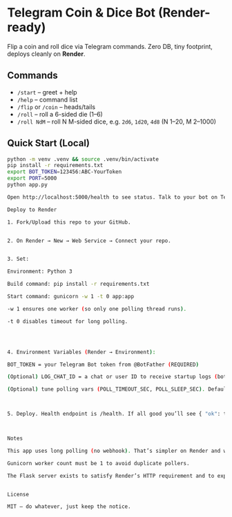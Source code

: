 # Telegram Coin & Dice Bot (Render-ready)

Flip a coin and roll dice via Telegram commands. Zero DB, tiny footprint, deploys cleanly on **Render**.

## Commands
- `/start` – greet + help
- `/help` – command list
- `/flip` or `/coin` – heads/tails
- `/roll` – roll a 6-sided die (1–6)
- `/roll NdM` – roll N M-sided dice, e.g. `2d6`, `1d20`, `4d8` (N 1–20, M 2–1000)

## Quick Start (Local)
```bash
python -m venv .venv && source .venv/bin/activate
pip install -r requirements.txt
export BOT_TOKEN=123456:ABC-YourToken
export PORT=5000
python app.py

Open http://localhost:5000/health to see status. Talk to your bot on Telegram.

Deploy to Render

1. Fork/Upload this repo to your GitHub.


2. On Render → New → Web Service → Connect your repo.


3. Set:

Environment: Python 3

Build command: pip install -r requirements.txt

Start command: gunicorn -w 1 -t 0 app:app

-w 1 ensures one worker (so only one polling thread runs).

-t 0 disables timeout for long polling.




4. Environment Variables (Render → Environment):

BOT_TOKEN = your Telegram Bot token from @BotFather (REQUIRED)

(Optional) LOG_CHAT_ID = a chat or user ID to receive startup logs (bot must have chatted there once). Not required.

(Optional) tune polling vars (POLL_TIMEOUT_SEC, POLL_SLEEP_SEC). Defaults are fine.



5. Deploy. Health endpoint is /health. If all good you’ll see { "ok": true, ... }.



Notes

This app uses long polling (no webhook). That’s simpler on Render and works fine on free/Starter tiers.

Gunicorn worker count must be 1 to avoid duplicate pollers.

The Flask server exists to satisfy Render’s HTTP requirement and to expose health endpoints.


License

MIT – do whatever, just keep the notice.